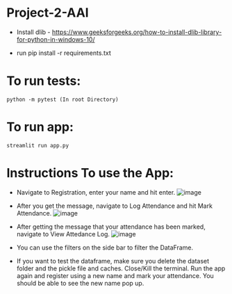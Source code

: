 # Project-2-AAI

 - Install dlib - https://www.geeksforgeeks.org/how-to-install-dlib-library-for-python-in-windows-10/

 - run pip install -r requirements.txt

# To run tests:
```
python -m pytest (In root Directory)
```
# To run app: 
```
streamlit run app.py
```

# Instructions To use the App:
- Navigate to Registration, enter your name and hit enter.
![image](https://github.com/user-attachments/assets/7700e3cf-58eb-4ce8-ae5d-8868bbcf7417)

- After you get the message, navigate to Log Attendance and hit Mark Attendance.
  ![image](https://github.com/user-attachments/assets/ce38a085-6489-4ec2-8888-9467b30683a8)
- After getting the message that your attendance has been marked, navigate to View Attedance Log.
![image](https://github.com/user-attachments/assets/49502f7c-b72e-4cc5-8649-8667bda3ac31)
- You can use the filters on the side bar to filter the DataFrame.
- If you want to test the dataframe, make sure you delete the dataset folder and the pickle file and caches. Close/Kill the terminal. Run the app again and register using a new name and mark your attendance. You should be able to see the new name pop up.
 
